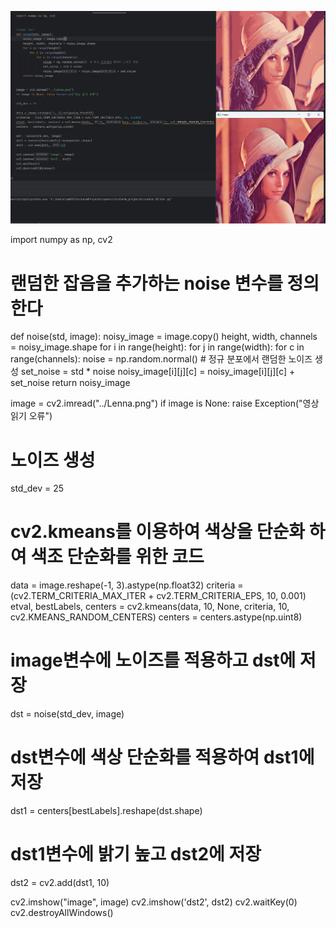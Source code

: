 ![custom.png](custom.png)

import numpy as np, cv2

# 랜덤한 잡음을 추가하는 noise 변수를 정의한다

def noise(std, image):
noisy_image = image.copy()
height, width, channels = noisy_image.shape
for i in range(height):
for j in range(width):
for c in range(channels):
noise = np.random.normal()  # 정규 분포에서 랜덤한 노이즈 생성
set_noise = std * noise
noisy_image[i][j][c] = noisy_image[i][j][c] + set_noise
return noisy_image

image = cv2.imread("../Lenna.png")
if image is None: raise Exception("영상 읽기 오류")

# 노이즈 생성

std_dev = 25

# cv2.kmeans를 이용하여 색상을 단순화 하여 색조 단순화를 위한 코드

data = image.reshape(-1, 3).astype(np.float32)
criteria = (cv2.TERM_CRITERIA_MAX_ITER + cv2.TERM_CRITERIA_EPS, 10, 0.001)
etval, bestLabels, centers = cv2.kmeans(data, 10, None, criteria, 10, cv2.KMEANS_RANDOM_CENTERS)
centers = centers.astype(np.uint8)

# image변수에 노이즈를 적용하고 dst에 저장

dst = noise(std_dev, image)

# dst변수에 색상 단순화를 적용하여 dst1에 저장

dst1 = centers[bestLabels].reshape(dst.shape)

# dst1변수에 밝기 높고 dst2에 저장

dst2 = cv2.add(dst1, 10)

cv2.imshow("image", image)
cv2.imshow('dst2', dst2)
cv2.waitKey(0)
cv2.destroyAllWindows()